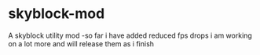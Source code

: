 # skyblock-mod
A skyblock utility mod
-so far i have added reduced fps drops
i am working on a lot more and will release them as i finish
